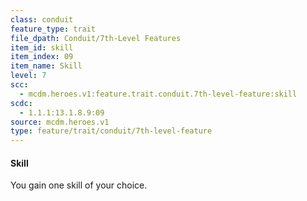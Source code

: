 ```yaml
---
class: conduit
feature_type: trait
file_dpath: Conduit/7th-Level Features
item_id: skill
item_index: 09
item_name: Skill
level: 7
scc:
  - mcdm.heroes.v1:feature.trait.conduit.7th-level-feature:skill
scdc:
  - 1.1.1:13.1.8.9:09
source: mcdm.heroes.v1
type: feature/trait/conduit/7th-level-feature
---
```


#### Skill

You gain one skill of your choice.
